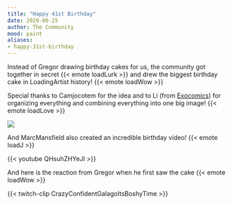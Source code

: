 ```yaml
---
title: "Happy 41st Birthday"
date: 2020-06-25
author: The Community
mood: paint
aliases:
- happy-31st-birthday
---
```


Instead of Gregor drawing birthday cakes for us, the community got together in secret {{< emote loadLurk >}}
and drew the biggest birthday cake in LoadingArtist history! {{< emote loadWow >}}

Special thanks to Camjocotem for the idea and to Li (from [Exocomics](https://www.exocomics.com/)) for organizing
everything and combining everything into one big image! {{< emote loadLove >}}

[![](birthday-cake-2020.jpg)](birthday-cake-2020.jpg)

And MarcMansfield also created an incredible birthday video! {{< emote loadJ >}}

{{< youtube QHsuhZHYeJI >}}

And here is the reaction from Gregor when he first saw the cake {{< emote loadWow >}}

{{< twitch-clip CrazyConfidentGalagoItsBoshyTime >}}
